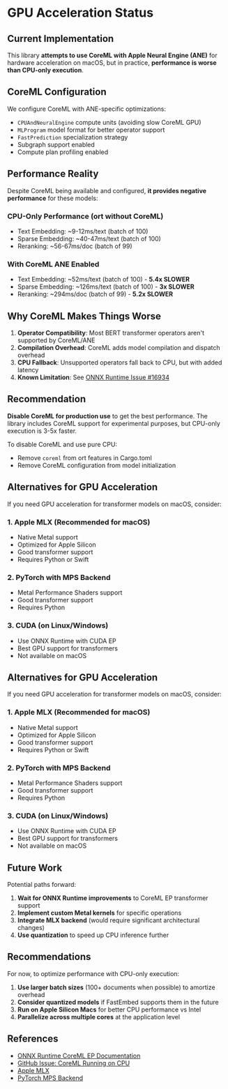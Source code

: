 # GPU Acceleration Status

## Current Implementation

This library **attempts to use CoreML with Apple Neural Engine (ANE)** for hardware acceleration on macOS, but in practice, **performance is worse than CPU-only execution**.

## CoreML Configuration

We configure CoreML with ANE-specific optimizations:

- `CPUAndNeuralEngine` compute units (avoiding slow CoreML GPU)
- `MLProgram` model format for better operator support
- `FastPrediction` specialization strategy
- Subgraph support enabled
- Compute plan profiling enabled

## Performance Reality

Despite CoreML being available and configured, **it provides negative performance** for these models:

### CPU-Only Performance (ort without CoreML)

- Text Embedding: ~9-12ms/text (batch of 100)
- Sparse Embedding: ~40-47ms/text (batch of 100)
- Reranking: ~56-67ms/doc (batch of 99)

### With CoreML ANE Enabled

- Text Embedding: ~52ms/text (batch of 100) - **5.4x SLOWER**
- Sparse Embedding: ~126ms/text (batch of 100) - **3x SLOWER**
- Reranking: ~294ms/doc (batch of 99) - **5.2x SLOWER**

## Why CoreML Makes Things Worse

1. **Operator Compatibility**: Most BERT transformer operators aren't supported by CoreML/ANE
2. **Compilation Overhead**: CoreML adds model compilation and dispatch overhead  
3. **CPU Fallback**: Unsupported operators fall back to CPU, but with added latency
4. **Known Limitation**: See [ONNX Runtime Issue #16934](https://github.com/microsoft/onnxruntime/issues/16934)

## Recommendation

**Disable CoreML for production use** to get the best performance. The library includes CoreML support for experimental purposes, but CPU-only execution is 3-5x faster.

To disable CoreML and use pure CPU:
- Remove `coreml` from ort features in Cargo.toml
- Remove CoreML configuration from model initialization

## Alternatives for GPU Acceleration

If you need GPU acceleration for transformer models on macOS, consider:

### 1. **Apple MLX** (Recommended for macOS)

- Native Metal support
- Optimized for Apple Silicon
- Good transformer support
- Requires Python or Swift

### 2. **PyTorch with MPS Backend**

- Metal Performance Shaders support
- Good transformer support
- Requires Python

### 3. **CUDA (on Linux/Windows)**

- Use ONNX Runtime with CUDA EP
- Best GPU support for transformers
- Not available on macOS

## Alternatives for GPU Acceleration

If you need GPU acceleration for transformer models on macOS, consider:

### 1. **Apple MLX** (Recommended for macOS)
- Native Metal support
- Optimized for Apple Silicon
- Good transformer support
- Requires Python or Swift

### 2. **PyTorch with MPS Backend**
- Metal Performance Shaders support
- Good transformer support
- Requires Python

### 3. **CUDA (on Linux/Windows)**
- Use ONNX Runtime with CUDA EP
- Best GPU support for transformers
- Not available on macOS

## Future Work

Potential paths forward:

1. **Wait for ONNX Runtime improvements** to CoreML EP transformer support
2. **Implement custom Metal kernels** for specific operations
3. **Integrate MLX backend** (would require significant architectural changes)
4. **Use quantization** to speed up CPU inference further

## Recommendations

For now, to optimize performance with CPU-only execution:

1. **Use larger batch sizes** (100+ documents when possible) to amortize overhead
2. **Consider quantized models** if FastEmbed supports them in the future
3. **Run on Apple Silicon Macs** for better CPU performance vs Intel
4. **Parallelize across multiple cores** at the application level

## References

- [ONNX Runtime CoreML EP Documentation](https://onnxruntime.ai/docs/execution-providers/CoreML-ExecutionProvider.html)
- [GitHub Issue: CoreML Running on CPU](https://github.com/microsoft/onnxruntime/issues/16934)
- [Apple MLX](https://github.com/ml-explore/mlx)
- [PyTorch MPS Backend](https://pytorch.org/docs/stable/notes/mps.html)
